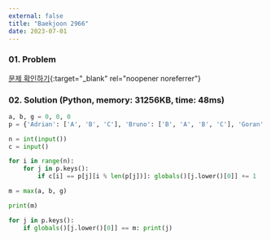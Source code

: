 ```yaml
---
external: false
title: "Baekjoon 2966"
date: 2023-07-01
---
```


### 01. Problem

[문제 확인하기](https://www.acmicpc.net/problem/2966){:target="_blank" rel="noopener noreferrer"}

### 02. Solution (Python, memory: 31256KB, time: 48ms)

```python
a, b, g = 0, 0, 0
p = {'Adrian': ['A', 'B', 'C'], 'Bruno': ['B', 'A', 'B', 'C'], 'Goran': ['C', 'C', 'A', 'A', 'B', 'B']}

n = int(input())
c = input()

for i in range(n):
    for j in p.keys():
        if c[i] == p[j][i % len(p[j])]: globals()[j.lower()[0]] += 1

m = max(a, b, g)

print(m)

for j in p.keys():
    if globals()[j.lower()[0]] == m: print(j)
```
